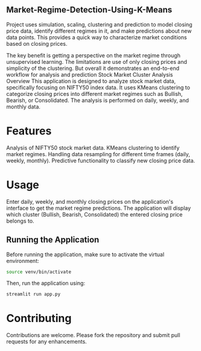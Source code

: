 ## Market-Regime-Detection-Using-K-Means

Project uses simulation, scaling, clustering and prediction to model closing price data, identify different regimes in it, and make predictions about new data points. This provides a quick way to characterize market conditions based on closing prices.

The key benefit is getting a perspective on the market regime through unsupervised learning. The limitations are use of only closing prices and simplicity of the clustering. But overall it demonstrates an end-to-end workflow for analysis and prediction
Stock Market Cluster Analysis
Overview
This application is designed to analyze stock market data, specifically focusing on NIFTY50 index data. It uses KMeans clustering to categorize closing prices into different market regimes such as Bullish, Bearish, or Consolidated. The analysis is performed on daily, weekly, and monthly data.

# Features
Analysis of NIFTY50 stock market data.
KMeans clustering to identify market regimes.
Handling data resampling for different time frames (daily, weekly, monthly).
Predictive functionality to classify new closing price data.

# Usage
Enter daily, weekly, and monthly closing prices on the application's interface to get the market regime predictions.
The application will display which cluster (Bullish, Bearish, Consolidated) the entered closing price belongs to.

## Running the Application

Before running the application, make sure to activate the virtual environment:

```bash
source venv/bin/activate
```

Then, run the application using:

```bash
streamlit run app.py
```





# Contributing
Contributions are welcome. Please fork the repository and submit pull requests for any enhancements.

